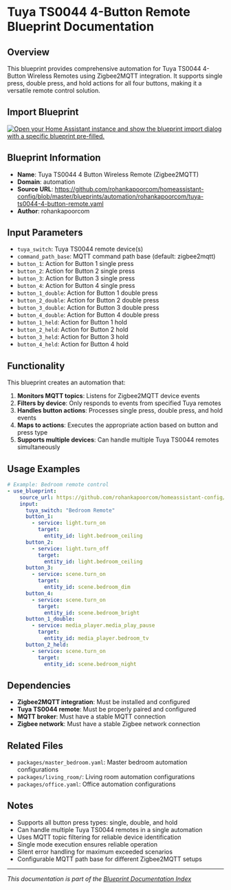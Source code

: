 # Tuya TS0044 4-Button Remote Blueprint Documentation

## Overview
This blueprint provides comprehensive automation for Tuya TS0044 4-Button Wireless Remotes using Zigbee2MQTT integration. It supports single press, double press, and hold actions for all four buttons, making it a versatile remote control solution.

## Import Blueprint

[![Open your Home Assistant instance and show the blueprint import dialog with a specific blueprint pre-filled.](https://my.home-assistant.io/badges/blueprint_import.svg)](https://my.home-assistant.io/redirect/blueprint_import/?blueprint_url=https%3A//github.com/rohankapoorcom/homeassistant-config/blob/master/blueprints/automation/rohankapoorcom/tuya-ts0044-4-button-remote.yaml)

## Blueprint Information
- **Name**: Tuya TS0044 4 Button Wireless Remote (Zigbee2MQTT)
- **Domain**: automation
- **Source URL**: https://github.com/rohankapoorcom/homeassistant-config/blob/master/blueprints/automation/rohankapoorcom/tuya-ts0044-4-button-remote.yaml
- **Author**: rohankapoorcom

## Input Parameters
- `tuya_switch`: Tuya TS0044 remote device(s)
- `command_path_base`: MQTT command path base (default: zigbee2mqtt)
- `button_1`: Action for Button 1 single press
- `button_2`: Action for Button 2 single press
- `button_3`: Action for Button 3 single press
- `button_4`: Action for Button 4 single press
- `button_1_double`: Action for Button 1 double press
- `button_2_double`: Action for Button 2 double press
- `button_3_double`: Action for Button 3 double press
- `button_4_double`: Action for Button 4 double press
- `button_1_held`: Action for Button 1 hold
- `button_2_held`: Action for Button 2 hold
- `button_3_held`: Action for Button 3 hold
- `button_4_held`: Action for Button 4 hold

## Functionality
This blueprint creates an automation that:

1. **Monitors MQTT topics**: Listens for Zigbee2MQTT device events
2. **Filters by device**: Only responds to events from specified Tuya remotes
3. **Handles button actions**: Processes single press, double press, and hold events
4. **Maps to actions**: Executes the appropriate action based on button and press type
5. **Supports multiple devices**: Can handle multiple Tuya TS0044 remotes simultaneously

## Usage Examples
```yaml
# Example: Bedroom remote control
- use_blueprint:
    source_url: https://github.com/rohankapoorcom/homeassistant-config/blob/master/blueprints/automation/rohankapoorcom/tuya-ts0044-4-button-remote.yaml
    input:
      tuya_switch: "Bedroom Remote"
      button_1:
        - service: light.turn_on
          target:
            entity_id: light.bedroom_ceiling
      button_2:
        - service: light.turn_off
          target:
            entity_id: light.bedroom_ceiling
      button_3:
        - service: scene.turn_on
          target:
            entity_id: scene.bedroom_dim
      button_4:
        - service: scene.turn_on
          target:
            entity_id: scene.bedroom_bright
      button_1_double:
        - service: media_player.media_play_pause
          target:
            entity_id: media_player.bedroom_tv
      button_2_held:
        - service: scene.turn_on
          target:
            entity_id: scene.bedroom_night
```

## Dependencies
- **Zigbee2MQTT integration**: Must be installed and configured
- **Tuya TS0044 remote**: Must be properly paired and configured
- **MQTT broker**: Must have a stable MQTT connection
- **Zigbee network**: Must have a stable Zigbee network connection

## Related Files
- `packages/master_bedroom.yaml`: Master bedroom automation configurations
- `packages/living_room/`: Living room automation configurations
- `packages/office.yaml`: Office automation configurations

## Notes
- Supports all button press types: single, double, and hold
- Can handle multiple Tuya TS0044 remotes in a single automation
- Uses MQTT topic filtering for reliable device identification
- Single mode execution ensures reliable operation
- Silent error handling for maximum exceeded scenarios
- Configurable MQTT path base for different Zigbee2MQTT setups

---

*This documentation is part of the [Blueprint Documentation Index](../README.md)*
